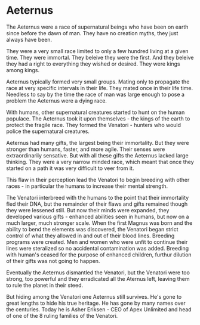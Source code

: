 # Aeternus  

The Aeternus were a race of supernatural beings who have been on earth since before the dawn of man.  They have no creation myths, they just always have been.

They were a very small race limited to only a few hundred living at a given time.  They were immortal.  They beleive they were the first.  And they beleive they had a right to everything they wished or desired.  They were kings among kings.  

Aeternus typically formed very small groups.  Mating only to propagate the race at very specific intervals in their life.  They mated once in their life time.  Needless to say by the time the race of man was large enough to pose a problem the Aeternus were a dying race.

With humans, other supernatural creatures started to hunt on the human populace.  The Aeternus took it upon themselves - the kings of the earth to protect the fragile race.  They formed the Venatori - hunters who would police the supernatural creatures.

Aeternus had many gifts, the largest being their immortality.  But they were stronger than humans, faster, and more agile.  Their senses were extraordinarily sensative.  But with all these gifts the Aeternus lacked large thinking. They were a very narrow minded race, which meant that once they started on a path it was very difficult to veer from it.  

This flaw in their perception lead the Venatori to begin breeding with other races - in particular the humans to increase their mental strength.  

The Venatori interbreed with the humans to the point that their immortality fled their DNA, but the remainder of their flaws and gifts remained though they were lessened still.  But now their minds were expanded, they developed various gifts - enhanced abilities seen in humans, but now on a much larger, much stronger scale.  When the first Magnus was born and the ability to bend the elements was discovered, the Venatori began strict control of what they allowed in and out of their blood lines.  Breeding programs were created.  Men and women who were unfit to continue their lines were steralized so no accidental contamination was added.  Breeding with human's ceased for the purpose of enhanced children, furthur dilution of their gifts was not going to happen.

Eventually the Aeternus dismantled the Venatori, but the Venatori were too strong, too powerful and they erradicated all the Aternus left, leaving them to rule the planet in their steed.

But hiding among the Venatori one Aeternus still survives.  He's gone to great lengths to hide his true heritage.  He has gone by many names over the centuries.  Today he is Asher Eriksen - CEO of Apex Unlimited and head of one of the 8 ruling families of the Venatori.